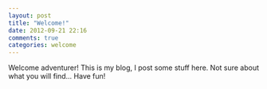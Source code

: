```yaml
---
layout: post
title: "Welcome!"
date: 2012-09-21 22:16
comments: true
categories: welcome
---
```

Welcome adventurer! This is my blog, I post some stuff here. 
Not sure about what you will find... Have fun! 